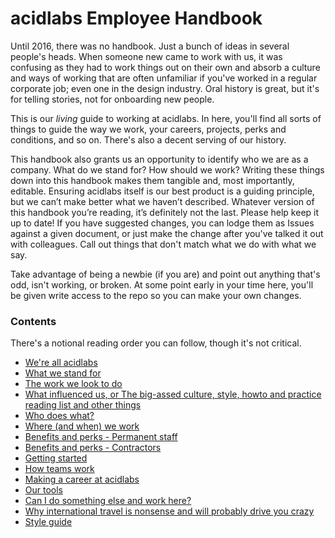 # acidlabs Employee Handbook

Until 2016, there was no handbook. Just a bunch of ideas in several people's heads. When someone new came to work with us, it was confusing as they had to work things out on their own and absorb a culture and ways of working that are often unfamiliar if you've worked in a regular corporate job; even one in the design industry. Oral history is great, but it's for telling stories, not for onboarding new people.

This is our _living_ guide to working at acidlabs. In here, you'll find all sorts of things to guide the way we work, your careers, projects, perks and conditions, and so on. There's also a decent serving of our history.

This handbook also grants us an opportunity to identify who we are as a company. What do we stand for? How should we work? Writing these things down into this handbook makes them tangible and, most importantly, editable. Ensuring acidlabs itself is our best product is a guiding principle, but we can’t make better what we haven’t described. Whatever version of this handbook you’re reading, it’s definitely not the last. Please help keep it up to date! If you have suggested changes, you can lodge them as Issues against a given document, or just make the change after you've talked it out with colleagues. Call out things that don't match what we do with what we say. 

Take advantage of being a newbie (if you are) and point out anything that's odd, isn't working, or broken. At some point early in your time here, you'll be given write access to the repo so you can make your own changes. 

### Contents

There's a notional reading order you can follow, though it's not critical.

* [We're all acidlabs](were-all-acidlabs.md)
* [What we stand for](what-we-stand-for.md)
* [The work we look to do](the-work-we-look-to-do.md)
* [What influenced us, or The big-assed culture, style, howto and practice reading list and other things](influences.md)
* [Who does what?](who-does-what.md)
* [Where (and when) we work](where-we-work.md)
* [Benefits and perks - Permanent staff](benefits-and-perks.md)
* [Benefits and perks - Contractors](benefits-and-perks-contractors.md)
* [Getting started](getting-started.md)
* [How teams work](how-teams-work.md)
* [Making a career at acidlabs](career-path.md)
* [Our tools](our-tools.md)
* [Can I do something else and work here?](moonlighting.md)
* [Why international travel is nonsense and will probably drive you crazy](international-travel.md)
* [Style guide](style-guide.md)
